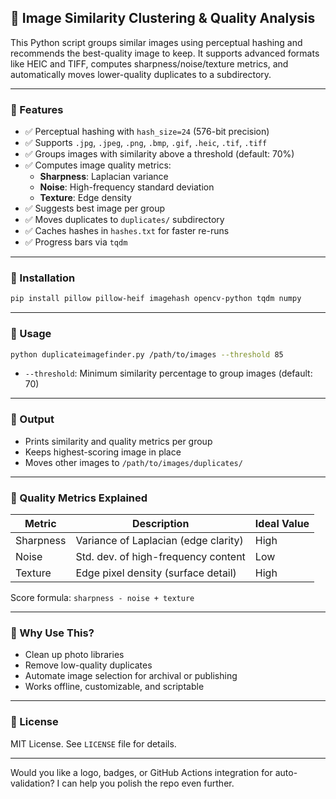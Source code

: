 ## 📸 Image Similarity Clustering & Quality Analysis

This Python script groups similar images using perceptual hashing and recommends the best-quality image to keep. It supports advanced formats like HEIC and TIFF, computes sharpness/noise/texture metrics, and automatically moves lower-quality duplicates to a subdirectory.

---

### 🔧 Features

- ✅ Perceptual hashing with `hash_size=24` (576-bit precision)
- ✅ Supports `.jpg`, `.jpeg`, `.png`, `.bmp`, `.gif`, `.heic`, `.tif`, `.tiff`
- ✅ Groups images with similarity above a threshold (default: 70%)
- ✅ Computes image quality metrics:
  - **Sharpness**: Laplacian variance
  - **Noise**: High-frequency standard deviation
  - **Texture**: Edge density
- ✅ Suggests best image per group
- ✅ Moves duplicates to `duplicates/` subdirectory
- ✅ Caches hashes in `hashes.txt` for faster re-runs
- ✅ Progress bars via `tqdm`

---

### 🚀 Installation

```bash
pip install pillow pillow-heif imagehash opencv-python tqdm numpy
```

---

### 📁 Usage

```bash
python duplicateimagefinder.py /path/to/images --threshold 85
```

- `--threshold`: Minimum similarity percentage to group images (default: 70)

---

### 📂 Output

- Prints similarity and quality metrics per group
- Keeps highest-scoring image in place
- Moves other images to `/path/to/images/duplicates/`

---

### 📘 Quality Metrics Explained

| Metric     | Description                                      | Ideal Value |
|------------|--------------------------------------------------|-------------|
| Sharpness  | Variance of Laplacian (edge clarity)             | High        |
| Noise      | Std. dev. of high-frequency content              | Low         |
| Texture    | Edge pixel density (surface detail)              | High        |

Score formula: `sharpness - noise + texture`

---

### 🧠 Why Use This?

- Clean up photo libraries
- Remove low-quality duplicates
- Automate image selection for archival or publishing
- Works offline, customizable, and scriptable

---

### 📄 License

MIT License. See `LICENSE` file for details.

---

Would you like a logo, badges, or GitHub Actions integration for auto-validation? I can help you polish the repo even further.
